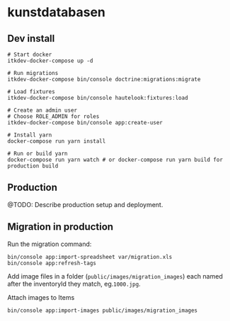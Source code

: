 # kunstdatabasen

## Dev install

```
# Start docker
itkdev-docker-compose up -d

# Run migrations
itkdev-docker-compose bin/console doctrine:migrations:migrate

# Load fixtures
itkdev-docker-compose bin/console hautelook:fixtures:load

# Create an admin user
# Choose ROLE_ADMIN for roles
itkdev-docker-compose bin/console app:create-user

# Install yarn
docker-compose run yarn install

# Run or build yarn
docker-compose run yarn watch # or docker-compose run yarn build for production build
```

## Production

@TODO: Describe production setup and deployment.

## Migration in production

Run the migration command:
```
bin/console app:import-spreadsheet var/migration.xls
bin/console app:refresh-tags
```

Add image files in a folder (`public/images/migration_images`) each named after the inventoryId they match, eg.`1000.jpg`.

Attach images to Items
```
bin/console app:import-images public/images/migration_images
```
